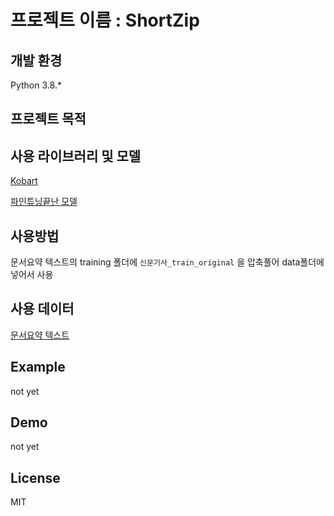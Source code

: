 # 프로젝트 이름 : ShortZip 


## 개발 환경
Python 3.8.*

## 프로젝트 목적

## 사용 라이브러리 및 모델
[Kobart](https://github.com/SKT-AI/KoBART)

[파인튜닝끝난 모델](https://huggingface.co/galaxyhm/kobartv2-summarizer-using_data)

## 사용방법
문서요약 텍스트의 training 폴더에 ```신문기사_train_original``` 을 압축풀어 data폴더에 넣어서 사용 


## 사용 데이터
[문서요약 텍스트](https://aihub.or.kr/aihubdata/data/view.do?currMenu=115&topMenu=100&aihubDataSe=realm&dataSetSn=97)

## Example

not yet

## Demo

not yet

## License
MIT
